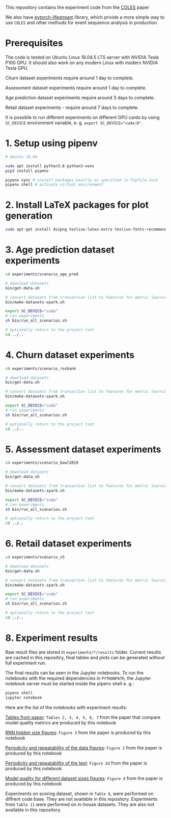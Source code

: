 This repository contains the experiment code from the [COLES](https://doi.org/10.1145/3514221.3526129) paper

We also have [pytorch-lifestream](https://github.com/dllllb/pytorch-lifestream) library, which privide a more simple way to use `COLES` and other methods for event sequience analysis in production.

# Prerequisites

The code is tested on Ubuntu Linux 18.04.5 LTS server with NVIDIA Tesla P100 GPU. It should also work on any modern Linux with modern NVIDIA Tesla GPU.

Churn dataset experiments require around 1 day to complete.

Assessment dataset experiments require around 1 day to complete.

Age prediction dataset experiments require around 3 days to complete.

Retail dataset experiments - require around 7 days to complete.

It is possible to run different experiments on different GPU cards by using `SC_DEVICE` environment variable, e. g. `export SC_DEVICE="cuda:0"`.

# 1. Setup using pipenv

```sh
# Ubuntu 18.04

sudo apt install python3.8 python3-venv
pip3 install pipenv

pipenv sync # install packages exactly as specified in Pipfile.lock
pipenv shell # activate virtual environment

```

# 2. Install LaTeX packages for plot generation

```sh
sudo apt-get install dvipng texlive-latex-extra texlive-fonts-recommended cm-super
```

# 3. Age prediction dataset experiments

```sh
cd experiments/scenario_age_pred

# download datasets
bin/get-data.sh

# convert datasets from transaction list to features for metric learning
bin/make-datasets-spark.sh

export SC_DEVICE="cuda"
# run experiments
sh bin/run_all_scenarios.sh

# optionally return to the project root
cd ../..
```

# 4. Churn dataset experiments

```sh
cd experiments/scenario_rosbank

# download datasets
bin/get-data.sh

# convert datasets from transaction list to features for metric learning
bin/make-datasets-spark.sh

export SC_DEVICE="cuda"
# run experiments
sh bin/run_all_scenarios.sh

# optionally return to the project root
cd ../..
```

# 5. Assessment dataset experiments

 ```sh
cd experiments/scenario_bowl2019

# download datasets
bin/get-data.sh

# convert datasets from transaction list to features for metric learning
bin/make-datasets-spark.sh

export SC_DEVICE="cuda"
# run experiments
sh bin/run_all_scenarios.sh

# optionally return to the project root
cd ../..
```

# 6. Retail dataset experiments

```sh
cd experiments/scenario_x5

# download datasets
bin/get-data.sh

# convert datasets from transaction list to features for metric learning
bin/make-datasets-spark.sh

export SC_DEVICE="cuda"
# run experiments
sh bin/run_all_scenarios.sh

# optionally return to the project root
cd ../..
```

# 8. Experiment results

Raw result files are stored in `experiments/*/results` folder. Current results are cached in this repositiry, final tables and plots can be generated without full experiment run.

The final results can be seen in the Jupyter notebooks. To run the notebooks with the required dependencies in `PYTHONPATH`, the Jupyter notebook server must be started inside the pipenv shell e. g.:
```sh
pipenv shell
jupyter notebook
```

Here are the list of the notebooks with experiment results:

[Tables from paper](experiments/notebooks/collect_tables.ipynb): `Tables 2, 3, 4, 5, 6, 7` from the paper that compare model quality metrics are produced by this notebook

[RNN hidden size figures](experiments/notebooks/hidden_size_figures.ipynb): `Figure 3` from the paper is produced by this notebook

[Periodicity and repeatability of the data figures](experiments/notebooks/kl_cyclostationarity.ipynb): `Figure 2` from the paper is produced by this notebook

[Periodicity and repeatability of the text](experiments/notebooks/kl_load_text_data.ipynb): `Figure 2d` from the paper is produced by this notebook

[Model quality for different dataset sizes figures](experiments/notebooks/semi_supervised_figures.ipynb): `Figure 4` from the paper is produced by this notebook

Experiments on scoring dataset, shown in `Table 6`, were performed on diffrent code base. They are not available in this repository. Experiments from `Table 11` were performed on in-house datasets. They are also not available in this repository.
